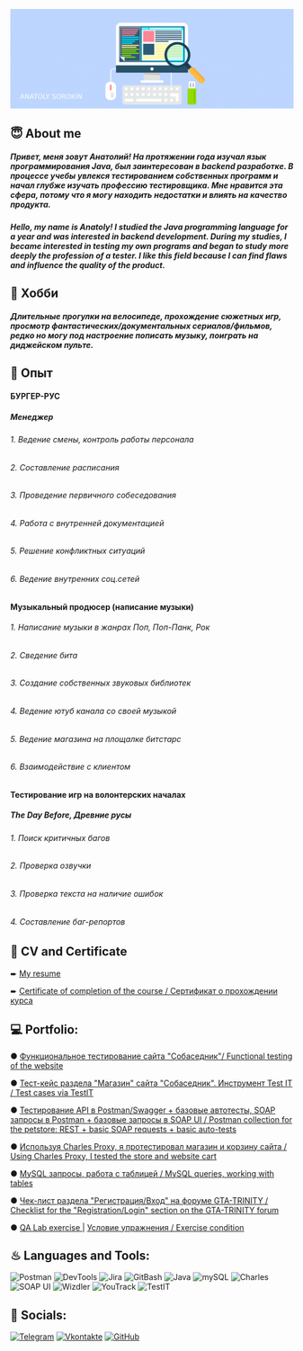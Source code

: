 ![Header](https://github.com/asorokin2107/asorokin2107/blob/main/assets/qa-qc-tester-career-mini-1024x359.png)


## 😇 About me

##### Привет, меня зовут Анатолий! На протяжении года изучал язык программирования Java, был заинтересован в backend разработке. В процессе учебы увлекся тестированием собственных программ и начал глубже изучать профессию тестировщика. Мне нравится эта сфера, потому что я могу находить недостатки и влиять на качество продукта.

##### Hello, my name is Anatoly! I studied the Java programming language for a year and was interested in backend development. During my studies, I became interested in testing my own programs and began to study more deeply the profession of a tester. I like this field because I can find flaws and influence the quality of the product.

## 🚴 Хобби

##### Длительные прогулки на велосипеде, прохождение сюжетных игр, просмотр фантастических/документальных сериалов/фильмов, редко но могу под настроение пописать музыку, поиграть на диджейском пульте.

## 💼 Опыт

#### БУРГЕР-РУС
##### Менеджер
###### 1. Ведение смены, контроль работы персонала
###### 2. Составление расписания
###### 3. Проведение первичного собеседования
###### 4. Работа с внутренней документацией
###### 5. Решение конфликтных ситуаций
###### 6. Ведение внутренних соц.сетей

#### Музыкальный продюсер (написание музыки)
###### 1. Написание музыки в жанрах Поп, Поп-Панк, Рок
###### 2. Сведение бита
###### 3. Создание собственных звуковых библиотек
###### 4. Ведение ютуб канала со своей музыкой
###### 5. Ведение магазина на площалке битстарс
###### 6. Взаимодействие с клиентом

#### Тестирование игр на волонтерских началах
##### The Day Before, Древние русы
###### 1. Поиск критичных багов
###### 2. Проверка озвучки
###### 3. Проверка текста на наличие ошибок
###### 4. Составление баг-репортов

## 📄 CV and Certificate
➨ [My resume](https://drive.google.com/file/d/1-2o_YR8U7hI18_AvgeNmqfcuTZ9CGYY4/view?usp=sharing)


➨ [Certificate of completion of the course / Сертификат о прохождении курса](https://v2.coreapp.ai/certificate/pdf/655e048fe18543e0ecd48084)


## 💻 Portfolio:
● [Функциональное тестирование сайта "Собаседник"/ Functional testing of the website](https://imgur.com/a/gT2bGnt)


● [Тест-кейс раздела "Магазин" сайта "Собаседник". Инструмент Test IT / Test cases via TestIT](https://imgur.com/a/Wt9dSql) 


● [Тестирование API в Postman/Swagger + базовые автотесты, SOAP запросы в Postman + базовые запросы в SOAP UI / Postman collection for the petstore: REST + basic SOAP requests + basic auto-tests](https://imgur.com/a/2qZhg4C)


● [Используя Charles Proxy, я протестировал магазин и корзину сайта / Using Charles Proxy, I tested the store and website cart](https://github.com/asorokin2107/Charlesproxy)


● [MySQL запросы, работа с таблицей / MySQL queries, working with tables](https://github.com/asorokin2107/mySQL_gamestudio/tree/main)


● [Чек-лист раздела "Регистрация/Вход" на форуме GTA-TRINITY / Checklist for the "Registration/Login" section on the GTA-TRINITY forum](https://docs.google.com/spreadsheets/d/1Hno6DTZgFHawR-nXxZ7BlIDUF3fDct_K/edit?usp=sharing&ouid=105274321347461985658&rtpof=true&sd=true)

● [QA Lab exercise ](https://docs.google.com/spreadsheets/d/1Sa0MFonzFyZDmT1RcD6S0XbTwE2km6mR/edit?usp=sharing&ouid=105274321347461985658&rtpof=true&sd=true)  | [Условие упражнения / Exercise condition](https://docs.google.com/spreadsheets/d/1ITuRsAkeAhqGtsw3qt1nFtKTYFX9fmSQSOk3hctpQ6s/edit?hl=ru#gid=1124573836)


## ♨ Languages and Tools:
![Postman](https://img.shields.io/badge/-Postman-090909?style=for-the-badge&logo=Postman&logoColor=FFA500)
![DevTools](https://img.shields.io/badge/-DevTools-090909?style=for-the-badge&logo=GoogleChrome&logoColor=097CDB)
![Jira](https://img.shields.io/badge/-Jira-090909?style=for-the-badge&logo=Jira&logoColor=87CEFA)
![GitBash](https://img.shields.io/badge/-GitBash-090909?style=for-the-badge&logo=Git&logoColor=F88C00)
![Java](https://img.shields.io/badge/-Java-090909?style=for-the-badge&logo=openjdk&logoColor=E9D54D)
![mySQL](https://img.shields.io/badge/-mySQL-090909?style=for-the-badge&logo=mySQL&logoColor=E5D3FF)
![Charles](https://img.shields.io/badge/-Charles-090909?style=for-the-badge&logo=Charles&logoColor=6296CC)
![SOAP UI](https://img.shields.io/badge/-SoapUI-FFC20E?style=for-the-badge&logo=&logoColor=#F2BB13)
![Wizdler](https://img.shields.io/badge/-Wizdler-708090?style=for-the-badge&logo=Wizdler&logoColor=#708090)
![YouTrack](https://img.shields.io/badge/-YouTrack-4B0082?style=for-the-badge&logo=YouTrack&logoColor=#708090)
![TestIT](https://img.shields.io/badge/-TestIT-F5DEB3?style=for-the-badge&logo=TestIT&logoColor=#708090)


## 📲 Socials:
[![Telegram](https://img.shields.io/badge/-Telegram-090909?style=for-the-badge&logo=telegram&logoColor=27A0D9)](https://t.me/sonofacolonel)
[![Vkontakte](https://img.shields.io/badge/vkontakte-%232E87FB.svg?&style=for-the-badge&logo=vk&logoColor=white)](https://vk.com/touchmoneyprod) 
[![GitHub](https://img.shields.io/badge/github-%2324292e.svg?&style=for-the-badge&logo=github&logoColor=white)](https://github.com/asorokin) 


